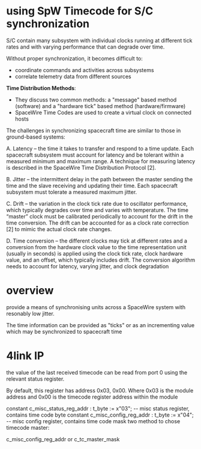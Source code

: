 # using SpW Timecode for S/C synchronization

S/C contain many subsystem with individual clocks running at different tick rates and with varying performance that can degrade over time.

Without proper synchronization, it becomes difficult to:

* coordinate commands and activities across subsystems
* correlate telemetry data from different sources

**Time Distribution Methods**:

* They discuss two common methods: a "message" based method (software) and a "hardware tick" based method (hardware/firmware)
* SpaceWire Time Codes are used to create a virtual clock on connected hosts

The challenges in synchronizing spacecraft time are similar to those in ground-based systems:

A. Latency – the time it takes to transfer and respond to a time update. Each spacecraft subsystem must account for latency and be tolerant within a measured minimum and maximum range. A technique for measuring latency is described in the SpaceWire Time Distribution Protocol [2].

B. Jitter – the intermittent delay in the path between the master sending the time and the slave receiving and updating their time. Each spacecraft subsystem must tolerate a measured maximum jitter.

C. Drift – the variation in the clock tick rate due to oscillator performance, which typically degrades over time and varies with temperature. The time “master” clock must be calibrated periodically to account for the drift in the time conversion. The drift can be accounted for as a clock rate correction [2] to mimic the actual clock rate changes.

D. Time conversion – the different clocks may tick at different rates and a conversion from the hardware clock value to the time representation unit (usually in seconds) is applied using the clock tick rate, clock hardware value, and an offset, which typically includes drift. The conversion algorithm needs to account for latency, varying jitter, and clock degradation

# overview

provide a means of synchronising units across a SpaceWire system with resonably low jitter.

The time information can be provided as "ticks" or as an incrementing value which may be synchronized to spacecraft time

# 4link IP

the value of the last received timecode can be read from port 0 using the relevant status register.

By default, this register has address 0x03, 0x00. Where 0x03 is the
module address and 0x00 is the timecode register address within the module

constant c_misc_status_reg_addr	: t_byte := x"03";	-- misc status register, contains time code byte
constant c_misc_config_reg_addr	: t_byte := x"04";	-- misc config register, contains time code mask
two method to chose timecode master:

c_misc_config_reg_addr or c_tc_master_mask

